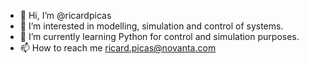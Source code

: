 - 👋 Hi, I’m @ricardpicas
- 👀 I’m interested in modelling, simulation and control of systems.
- 🌱 I’m currently learning Python for control and simulation purposes.
- 📫 How to reach me ricard.picas@novanta.com

<!---
ricardpicas/ricardpicas is a ✨ special ✨ repository because its `README.md` (this file) appears on your GitHub profile.
You can click the Preview link to take a look at your changes.
--->

